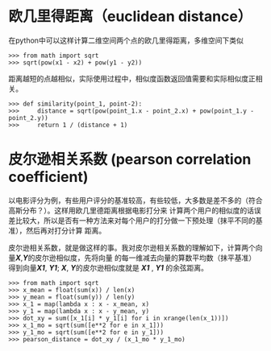 # 欧几里得距离（euclidean distance）

在python中可以这样计算二维空间两个点的欧几里得距离，多维空间下类似
    
    >>> from math import sqrt
    >>> sqrt(pow(x1 - x2) + pow(y1 - y2))
    
距离越短的点越相似，实际使用过程中，相似度函数返回值需要和实际相似度正相关。 
   
    >>> def similarity(point_1, point-2):
    >>>     distance = sqrt(pow(point_1.x - point_2.x) + pow(point_1.y - point_2.y))
    >>>     return 1 / (distance + 1)

# 皮尔逊相关系数 (pearson correlation coefficient)

以电影评分为例，有些用户评分的基准较高，有些较低，大多数是差不多的（符合高斯分布？）。这样用欧几里德距离根据电影打分来
计算两个用户的相似度的话误差比较大，所以是否有一种方法来对每个用户的打分做一下预处理（抹平不同的基准），然后再对打分计算
距离。

皮尔逊相关系数，就是做这样的事。我对皮尔逊相关系数的理解如下，计算两个向量***X***,***Y***的皮尔逊相似度，先将向量
的每一维减去向量的算数平均数（抹平基准）得到向量***X1***, ***Y1***; ***X***, ***Y***的皮尔逊相似度就是 ***X1*** ,
***Y1*** 的余弦距离。
    
    >>> from math import sqrt
    >>> x_mean = float(sum(x)) / len(x)
    >>> y_mean = float(sum(y)) / len(y)
    >>> x_1 = map(lambda x : x - x_mean, x)
    >>> y_1 = map(lambda x : x - y_mean, y)
    >>> dot_xy = sum([x_1[i] * y_1[i] for i in xrange(len(x_1))])
    >>> x_1_mo = sqrt(sum([e**2 for e in x_1]))
    >>> y_1_mo = sqrt(sum([e**2 for e in y_1]))
    >>> pearson_distance = dot_xy / (x_1_mo * y_1_mo)
     
